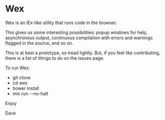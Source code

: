 Wex
===

Wex is an IEx-like utility that runs code in the browser.

This gives us some interesting possibilities: popup windows for help,
asynchronous output, continuous compilation with errors and warnings
flagged in the source, and so on.

This is at best a prototype, so tread lightly. But, if you feel like
contributing, there is a list of things to do on the issues page.

To run Wex:

* git clone
* cd wex
* bower install
* mix run --no-halt

Enjoy


Dave

